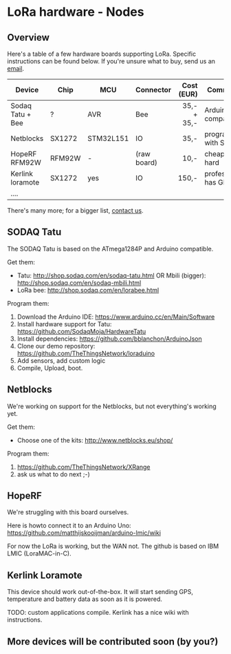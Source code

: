 # LoRa hardware - Nodes

## Overview
Here's a table of a few hardware boards supporting LoRa.
Specific instructions can be found below. If you're unsure
what to buy, send us an [email](Contact).

| Device            | Chip   | MCU       | Connector   | Cost (EUR)   | Comments                   |
| ----------------- | ------ | --------- | ----------- | ------------:| -------------------------- |
| Sodaq Tatu + Bee  | ?      | AVR       | Bee         | 35,- + 35,-  | Arduino-IDE compatible     |
| Netblocks         | SX1272 | STM32L151 | IO          | 35,-         | program with ST-link       |
| HopeRF RFM92W     | RFM92W | -         | (raw board) | 10,-         | cheap but hard             |
| Kerlink loramote  | SX1272 | yes       | IO          | 150,-        | professional; has GPS      |
| ....              |        |           |             |              |                            |

There's many more; for a bigger list, [contact us](Contact).

## SODAQ Tatu
The SODAQ Tatu is based on the ATmega1284P and Arduino compatible.

Get them:

* Tatu: http://shop.sodaq.com/en/sodaq-tatu.html
  OR Mbili (bigger): http://shop.sodaq.com/en/sodaq-mbili.html
* LoRa bee: http://shop.sodaq.com/en/lorabee.html

Program them:

1. Download the Arduino IDE: https://www.arduino.cc/en/Main/Software
2. Install hardware support for Tatu: https://github.com/SodaqMoja/HardwareTatu
3. Install dependencies: https://github.com/bblanchon/ArduinoJson
4. Clone our demo repository: https://github.com/TheThingsNetwork/loraduino
5. Add sensors, add custom logic
6. Compile, Upload, boot.


## Netblocks
We're working on support for the Netblocks, but not everything's working yet.

Get them:

* Choose one of the kits: http://www.netblocks.eu/shop/

Program them:

1. https://github.com/TheThingsNetwork/XRange
2. ask us what to do next ;-)




## HopeRF
We're struggling with this board ourselves.

Here is howto connect it to an Arduino Uno: https://github.com/matthijskooijman/arduino-lmic/wiki

For now the LoRa is working, but the WAN not. The github is based on IBM LMIC (LoraMAC-in-C).

## Kerlink Loramote
This device should work out-of-the-box. It will start sending GPS, temperature and battery data as soon as it is powered.

TODO: custom applications compile. Kerlink has a nice wiki with instructions.


## More devices will be contributed soon (by you?)

